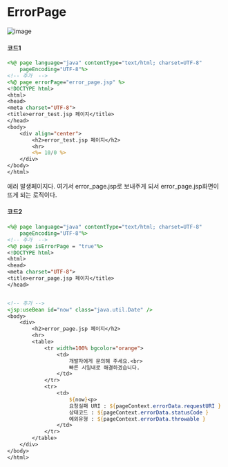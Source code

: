 # ErrorPage

![image](https://user-images.githubusercontent.com/49936027/137870109-4140a186-7cb1-4ddf-a8f9-e550b4bd8264.png)

#### 코드1 
```jsp
<%@ page language="java" contentType="text/html; charset=UTF-8"
    pageEncoding="UTF-8"%>
<!-- 추가  -->
<%@ page errorPage="error_page.jsp" %>
<!DOCTYPE html>
<html>
<head>
<meta charset="UTF-8">
<title>error_test.jsp 페이지</title>
</head>
<body>
	<div align="center">
		<h2>error_test.jsp 페이지</h2>
		<hr>
		<%= 10/0 %>
	</div>
</body>
</html>
```
에러 발생페이지다.
여기서 error_page.jsp로 보내주게 되서 error_page.jsp화면이 뜨게 되는 로직이다.


#### 코드2 
```jsp
<%@ page language="java" contentType="text/html; charset=UTF-8"
    pageEncoding="UTF-8"%>
<!-- 추가  -->
<%@ page isErrorPage = "true"%>
<!DOCTYPE html>
<html>
<head>
<meta charset="UTF-8">
<title>error_page.jsp 페이지</title>
</head>  


<!-- 추가 -->
<jsp:useBean id="now" class="java.util.Date" />
<body>
	<div>
		<h2>error_page.jsp 페이지</h2>
		<hr>
		<table>
			<tr width=100% bgcolor="orange">
				<td>
					개발자에게 문의해 주세요.<br>
					빠른 시일내로 해결하겠습니다.
				</td>
			</tr>	
			<tr>
				<td>
					${now}<p>
					요청실패 URI : ${pageContext.errorData.requestURI }
					상태코드 : ${pageContext.errorData.statusCode }
					예외유형 : ${pageContext.errorData.throwable }
				</td>
			</tr>
		</table>
	</div>
</body>
</html>
```
